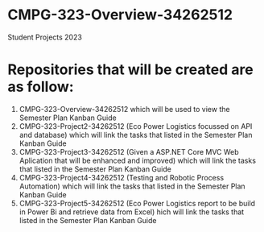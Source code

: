 # CMPG-323-Overview-34262512
Student Projects 2023

# Repositories that will be created are as follow:
1) CMPG-323-Overview-34262512 which will be used to view the Semester Plan Kanban Guide
2) CMPG-323-Project2-34262512 (Eco Power Logistics focussed on API and database) which will link the tasks that listed in the Semester Plan Kanban Guide
3) CMPG-323-Project3-34262512 (Given a ASP.NET Core MVC Web Aplication that will be enhanced and improved) which will link the tasks that listed in the Semester Plan Kanban Guide
4) CMPG-323-Project4-34262512 (Testing  and Robotic Process Automation) which will link the tasks that listed in the Semester Plan Kanban Guide
5) CMPG-323-Project5-34262512 (Eco Power Logistics report to be build in Power Bi and retrieve data from Excel) hich will link the tasks that listed in the Semester Plan Kanban Guide

   
